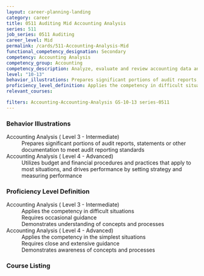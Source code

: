 ```yaml
---
layout: career-planning-landing
category: career
title: 0511 Auditing Mid Accounting Analysis
series: 511
job_series: 0511 Auditing
career_level: Mid
permalink: /cards/511-Accounting-Analysis-Mid
functional_competency_designation: Secondary
competency: Accounting Analysis
competency_group: Accounting
competency_description: Analyze, evaluate and review accounting data and reports using business tools and applications, and performance metrics to provide recommendations
level: "10-13"
behavior_illustrations: Prepares significant portions of audit reports, statements or other documentation to meet audit reporting standards ? Utilizes budget and financial procedures and practices that apply to most situations, and drives performance by setting strategy and measuring performance
proficiency_level_definition: Applies the competency in difficult situations ? Requires occasional guidance ? Demonstrates understanding of concepts and processes ? Applies the competency in the simplest situations ? Requires close and extensive guidance ? Demonstrates awareness of concepts and processes
relevant_courses: 

filters: Accounting-Accounting-Analysis GS-10-13 series-0511
---
```


<div class="desktop:grid-col-4 margin-y-205">
  <div class="border-top-05 bg-white padding-2 shadow-5 height-full members-hover border-1px border-gray-30 radius-lg">
  <h3>Behavior Illustrations</h3>
  <dl class="text-base"><dt>Accounting Analysis ( Level 3 - Intermediate)</dt><dd>Prepares significant portions of audit reports, statements or other documentation to meet audit reporting standards</dd><dt>Accounting Analysis ( Level 4 - Advanced)</dt><dd>Utilizes budget and financial procedures and practices that apply to most situations, and drives performance by setting strategy and measuring performance</dd></dl>
  </div>
</div>
<div class="desktop:grid-col-4 margin-y-205">
<div class="border-top-05 bg-white padding-2 shadow-5 height-full members-hover border-1px border-gray-30 radius-lg">
  <h3>Proficiency Level Definition</h3>
  <dl class="text-base"><dt>Accounting Analysis ( Level 3 - Intermediate)</dt><dd>Applies the competency in difficult situations </dd><dd> Requires occasional guidance </dd><dd> Demonstrates understanding of concepts and processes</dd><dt>Accounting Analysis ( Level 4 - Advanced)</dt><dd>Applies the competency in the simplest situations </dd><dd> Requires close and extensive guidance </dd><dd> Demonstrates awareness of concepts and processes</dd></dl>
  </div>
</div>
<div class="desktop:grid-col-4 margin-y-205">
<div class="border-top-05 bg-white padding-2 shadow-5 height-full members-hover border-1px border-gray-30 radius-lg">
  <h3>Course Listing</h3>
  <ul class="text-base">
  
  </ul>
  </div>
</div>